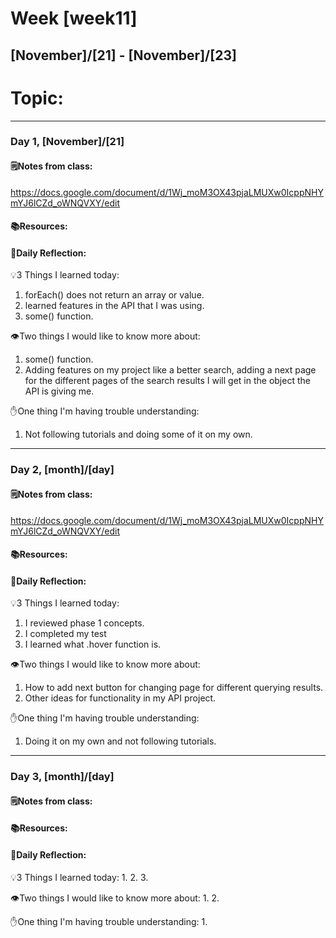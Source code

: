 # Week [week11]
## [November]/[21] - [November]/[23]

# Topic:

___

### Day 1, [November]/[21]

#### 🗒️Notes from class:
https://docs.google.com/document/d/1Wj_moM3OX43pjaLMUXw0IcppNHYmYJ6lCZd_oWNQVXY/edit
#### 📚Resources:


#### 💭Daily Reflection:

💡3 Things I learned today:
1. forEach() does not return an array or value.
2. learned features in the API that I was using.
3. some() function.

👁️Two things I would like to know more about:
1. some() function.
2. Adding features on my project like a better search, adding a next page for the different pages of the search results I will get in the object the API is giving me.

✋One thing I'm having trouble understanding:
1. Not following tutorials and doing some of it on my own.


___

### Day 2, [month]/[day] 

#### 🗒️Notes from class:
https://docs.google.com/document/d/1Wj_moM3OX43pjaLMUXw0IcppNHYmYJ6lCZd_oWNQVXY/edit
#### 📚Resources:


#### 💭Daily Reflection:

💡3 Things I learned today:
1. I reviewed phase 1 concepts.
2. I completed my test
3. I learned what .hover function is.

👁️Two things I would like to know more about:
1. How to add next button for changing page for different querying results. 
2. Other ideas for functionality in my API project.

✋One thing I'm having trouble understanding:
1. Doing it on my own and not following tutorials.

___

### Day 3, [month]/[day]
#### 🗒️Notes from class:

#### 📚Resources:


#### 💭Daily Reflection:

💡3 Things I learned today:
1. 
2. 
3. 

👁️Two things I would like to know more about:
1. 
2. 

✋One thing I'm having trouble understanding:
1. 
 

